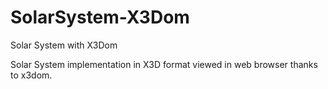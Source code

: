 SolarSystem-X3Dom
=================

Solar System with X3Dom

Solar System implementation in X3D format viewed in web browser thanks to x3dom.
